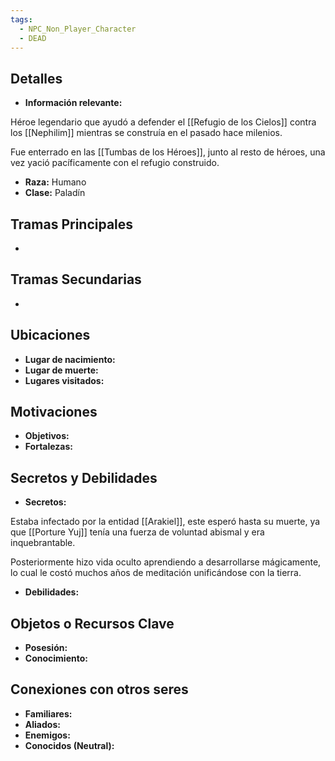 ```yaml
---
tags:
  - NPC_Non_Player_Character
  - DEAD
---
```

## Detalles
- **Información relevante:**

Héroe legendario que ayudó a defender el [[Refugio de los Cielos]] contra los [[Nephilim]] mientras se construía en el pasado hace milenios.

Fue enterrado en las [[Tumbas de los Héroes]], junto al resto de héroes, una vez yació pacíficamente con el refugio construido.

- **Raza:** Humano
- **Clase:** Paladín

## Tramas Principales
- 

## Tramas Secundarias
- 

## Ubicaciones
- **Lugar de nacimiento:**
- **Lugar de muerte:**
- **Lugares visitados:**

## Motivaciones
- **Objetivos:**
- **Fortalezas:**

## Secretos y Debilidades 
- **Secretos:** 

Estaba infectado por la entidad [[Arakiel]], este esperó hasta su muerte, ya que [[Porture Yuj]] tenía una fuerza de voluntad abismal y era inquebrantable. 

Posteriormente hizo vida oculto aprendiendo a desarrollarse mágicamente, lo cual le costó muchos años de meditación unificándose con la tierra.

- **Debilidades:**

## Objetos o Recursos Clave
- **Posesión:**
- **Conocimiento:**

## Conexiones con otros seres
- **Familiares:**
- **Aliados:**
- **Enemigos:**
- **Conocidos (Neutral):**